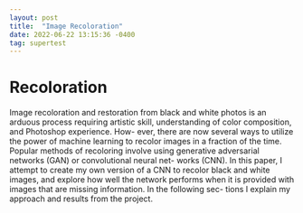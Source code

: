 ```yaml
---
layout: post
title:  "Image Recoloration"
date: 2022-06-22 13:15:36 -0400
tag: supertest
---
```


# Recoloration

Image recoloration and restoration from black and white photos is an arduous process requiring artistic skill, understanding of color composition, 
and Photoshop experience. How- ever, there are now several ways to utilize the power of machine learning to recolor images in a fraction of the time. 
Popular methods of recoloring involve using generative adversarial networks (GAN) or convolutional neural net- works (CNN). 
In this paper, I attempt to create my own version of a CNN to recolor black and white images, and explore how well the network performs when it is 
provided with images that are missing information. In the following sec- tions I explain my approach and results from the project.
